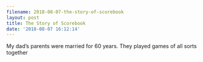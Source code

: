 ```yaml
---
filename: 2018-08-07-the-story-of-scorebook
layout: post
title: The Story of Scorebook
date: '2018-08-07 16:12:14'
---
```


My dad’s parents were married for 60 years. They played games of all sorts together 